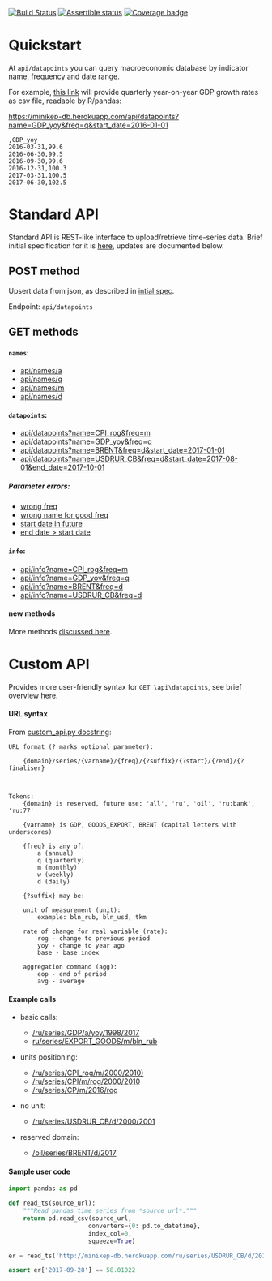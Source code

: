 [![Build Status](https://travis-ci.org/mini-kep/db.svg?branch=master)](https://travis-ci.org/mini-kep/db)
[![Assertible status](https://assertible.com/apis/56e34b07-ae3a-4248-937e-fef69d8ec2f2/status?api_token=VkiQoHOdjWU3vGv2)](https://assertible.com/dashboard#/services/56e34b07-ae3a-4248-937e-fef69d8ec2f2/results)
[![Coverage badge](https://codecov.io/gh/mini-kep/db/branch/master/graphs/badge.svg)](https://codecov.io/gh/mini-kep/db)

# Quickstart

At ```api/datapoints``` you can query macroeconomic database by indicator name, frequency and date range. 

For example, [this link](https://minikep-db.herokuapp.com/api/datapoints?name=GDP_yoy&freq=q&start_date=2016-01-01) 
will provide quarterly year-on-year GDP growth rates as csv file, readable by R/pandas:

<https://minikep-db.herokuapp.com/api/datapoints?name=GDP_yoy&freq=q&start_date=2016-01-01>

```
,GDP_yoy
2016-03-31,99.6
2016-06-30,99.5
2016-09-30,99.6
2016-12-31,100.3
2017-03-31,100.5
2017-06-30,102.5
```

# Standard API 

Standard API is REST-like interface to upload/retrieve time-series data. 
Brief initial specification for it is [here](https://mini-kep.github.io/documentation/database/),
updates are documented below.

## POST method

Upsert data from json, as described in [intial spec](https://mini-kep.github.io/documentation/database/#post).

Endpoint: ```api/datapoints``` 

## GET methods 

#### ```names```:
- [api/names/a](https://minikep-db.herokuapp.com/api/names/a)
- [api/names/q](https://minikep-db.herokuapp.com/api/names/q)
- [api/names/m](https://minikep-db.herokuapp.com/api/names/m)
- [api/names/d](https://minikep-db.herokuapp.com/api/names/d)

#### ```datapoints```:
- [api/datapoints?name=CPI_rog&freq=m](https://minikep-db.herokuapp.com/api/datapoints?name=CPI_rog&freq=m)
- [api/datapoints?name=GDP_yoy&freq=q](https://minikep-db.herokuapp.com/api/datapoints?name=GDP_yoy&freq=q)
- [api/datapoints?name=BRENT&freq=d&start_date=2017-01-01](https://minikep-db.herokuapp.com/api/datapoints?name=BRENT&freq=d&start_date=2017-01-01)
- [api/datapoints?name=USDRUR_CB&freq=d&start_date=2017-08-01&end_date=2017-10-01](https://minikep-db.herokuapp.com/api/datapoints?name=USDRUR_CB&freq=d&start_date=2017-08-01&end_date=2017-10-01)

##### Parameter errors:
- [wrong freq](https://minikep-db.herokuapp.com/api/datapoints?name=ABC&freq=z&format=json)
- [wrong name for good freq](https://minikep-db.herokuapp.com/api/datapoints?name=ABC&freq=q&format=json)
- [start date in future](https://minikep-db.herokuapp.com/api/datapoints?name=BRENT&freq=d&start_date=2025-01-01)
- [end date > start date](https://minikep-db.herokuapp.com/api/datapoints?name=BRENT&freq=d&start_date=2015-01-01&end_date=2000-01-01)


#### ```info```:
- [api/info?name=CPI_rog&freq=m](https://minikep-db.herokuapp.com/api/info?name=CPI_rog&freq=m)
- [api/info?name=GDP_yoy&freq=q](https://minikep-db.herokuapp.com/api/info?name=GDP_yoy&freq=q)
- [api/info?name=BRENT&freq=d](https://minikep-db.herokuapp.com/api/info?name=BRENT&freq=d)
- [api/info?name=USDRUR_CB&freq=d](https://minikep-db.herokuapp.com/api/info?name=USDRUR_CB&freq=d)

#### new methods

More methods [discussed here](https://github.com/mini-kep/db/issues/8#issuecomment-336152762).


# Custom API

Provides more user-friendly syntax for ```GET \api\datapoints```, 
see brief overview [here](https://mini-kep.github.io/documentation/custom_api/). 


#### URL syntax

From [custom_api.py docstring](https://github.com/mini-kep/db/blob/master/db/custom_api/custom_api.py#L1-L36):

```
URL format (? marks optional parameter):

    {domain}/series/{varname}/{freq}/{?suffix}/{?start}/{?end}/{?finaliser}
    
    
	
Tokens:
	{domain} is reserved, future use: 'all', 'ru', 'oil', 'ru:bank', 'ru:77'
	
	{varname} is GDP, GOODS_EXPORT, BRENT (capital letters with underscores)
	
	{freq} is any of:
	    a (annual)
	    q (quarterly)
	    m (monthly)
	    w (weekly)
	    d (daily)
	
	{?suffix} may be:
	
	unit of measurement (unit):
		example: bln_rub, bln_usd, tkm
	
	rate of change for real variable (rate):
		rog - change to previous period
		yoy - change to year ago
		base - base index
	
	aggregation command (agg):
		eop - end of period
		avg - average
```		


#### Example calls

- basic calls:
    - [/ru/series/GDP/a/yoy/1998/2017](http://minikep-db.herokuapp.com/ru/series/GDP/a/yoy/1998/2017)
    - [ru/series/EXPORT_GOODS/m/bln_rub](http://minikep-db.herokuapp.com/ru/series/EXPORT_GOODS/m/bln_rub)
    
- units positioning:
    - [/ru/series/CPI_rog/m/2000/2010)](http://minikep-db.herokuapp.com/ru/series/CPI_rog/m/2000/2010)
    - [/ru/series/CPI/m/rog/2000/2010](http://minikep-db.herokuapp.com/ru/series/CPI/m/rog/2000/2010)
    - [/ru/series/CP/m/2016/rog](https://minikep-db.herokuapp.com/ru/series/CPI/m/2016/rog)

- no unit:
    - [/ru/series/USDRUR_CB/d/2000/2001](https://minikep-db.herokuapp.com/ru/series/USDRUR_CB/d/2015/2016)

- reserved domain:
    - [/oil/series/BRENT/d/2017](https://minikep-db.herokuapp.com/oil/series/BRENT/d/2017)
    

#### Sample user code

```python
import pandas as pd

def read_ts(source_url):
	"""Read pandas time series from *source_url*."""
	return pd.read_csv(source_url, 
                      converters={0: pd.to_datetime}, 
                      index_col=0,
                      squeeze=True)

er = read_ts('http://minikep-db.herokuapp.com/ru/series/USDRUR_CB/d/2017/')

assert er['2017-09-28'] == 58.01022

```

